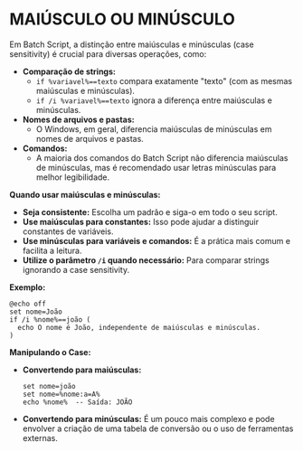 # MAIÚSCULO OU MINÚSCULO
Em Batch Script, a distinção entre maiúsculas e minúsculas (case sensitivity) é crucial para diversas operações, como:

* **Comparação de strings:** 
  * `if %variavel%==texto` compara exatamente "texto" (com as mesmas maiúsculas e minúsculas).
  * `if /i %variavel%==texto` ignora a diferença entre maiúsculas e minúsculas.
* **Nomes de arquivos e pastas:** 
  * O Windows, em geral, diferencia maiúsculas de minúsculas em nomes de arquivos e pastas.
* **Comandos:** 
  * A maioria dos comandos do Batch Script não diferencia maiúsculas de minúsculas, mas é recomendado usar letras minúsculas para melhor legibilidade.

**Quando usar maiúsculas e minúsculas:**

* **Seja consistente:** Escolha um padrão e siga-o em todo o seu script.
* **Use maiúsculas para constantes:** Isso pode ajudar a distinguir constantes de variáveis.
* **Use minúsculas para variáveis e comandos:** É a prática mais comum e facilita a leitura.
* **Utilize o parâmetro `/i` quando necessário:** Para comparar strings ignorando a case sensitivity.

**Exemplo:**

```batch
@echo off
set nome=João
if /i %nome%==joão (
  echo O nome é João, independente de maiúsculas e minúsculas.
)
```

**Manipulando o Case:**

* **Convertendo para maiúsculas:**
  ```batch
  set nome=joão
  set nome=%nome:a=A%
  echo %nome%  -- Saída: JOÃO
  ```
* **Convertendo para minúsculas:**
  É um pouco mais complexo e pode envolver a criação de uma tabela de conversão ou o uso de ferramentas externas.

